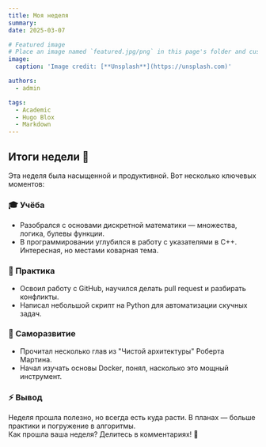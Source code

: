 ```yaml
---
title: Моя неделя
summary: 
date: 2025-03-07

# Featured image
# Place an image named `featured.jpg/png` in this page's folder and customize its options here.
image:
  caption: 'Image credit: [**Unsplash**](https://unsplash.com)'

authors:
  - admin

tags:
  - Academic
  - Hugo Blox
  - Markdown
---
```


## Итоги недели 📅  

Эта неделя была насыщенной и продуктивной. Вот несколько ключевых моментов:  

### 🎓 Учёба  
- Разобрался с основами дискретной математики — множества, логика, булевы функции.  
- В программировании углубился в работу с указателями в C++. Интересная, но местами коварная тема.  

### 🔧 Практика  
- Освоил работу с GitHub, научился делать pull request и разбирать конфликты.  
- Написал небольшой скрипт на Python для автоматизации скучных задач.  

### 📖 Саморазвитие  
- Прочитал несколько глав из "Чистой архитектуры" Роберта Мартина.  
- Начал изучать основы Docker, понял, насколько это мощный инструмент.  

### ⚡ Вывод  
Неделя прошла полезно, но всегда есть куда расти. В планах — больше практики и погружение в алгоритмы.  
Как прошла ваша неделя? Делитесь в комментариях! 🚀  
